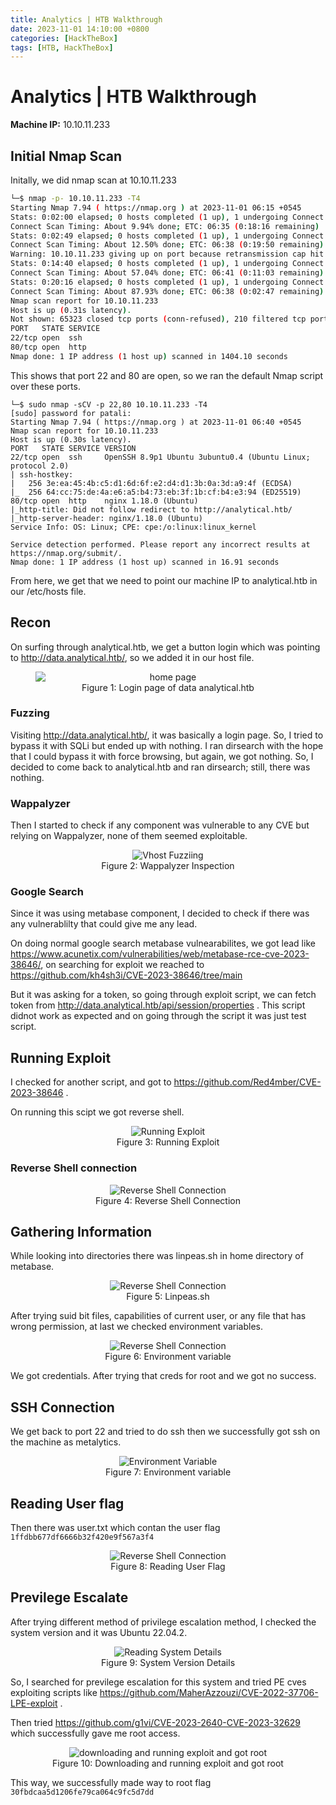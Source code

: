 ```yaml
---
title: Analytics | HTB Walkthrough
date: 2023-11-01 14:10:00 +0800
categories: [HackTheBox]
tags: [HTB, HackTheBox]
---
```


# Analytics | HTB Walkthrough

**Machine IP:** 10.10.11.233

## Initial Nmap Scan
Initally, we did nmap scan at 10.10.11.233

```bash
└─$ nmap -p- 10.10.11.233 -T4
Starting Nmap 7.94 ( https://nmap.org ) at 2023-11-01 06:15 +0545
Stats: 0:02:00 elapsed; 0 hosts completed (1 up), 1 undergoing Connect Scan
Connect Scan Timing: About 9.94% done; ETC: 06:35 (0:18:16 remaining)
Stats: 0:02:49 elapsed; 0 hosts completed (1 up), 1 undergoing Connect Scan
Connect Scan Timing: About 12.50% done; ETC: 06:38 (0:19:50 remaining)
Warning: 10.10.11.233 giving up on port because retransmission cap hit (6).
Stats: 0:14:40 elapsed; 0 hosts completed (1 up), 1 undergoing Connect Scan
Connect Scan Timing: About 57.04% done; ETC: 06:41 (0:11:03 remaining)
Stats: 0:20:16 elapsed; 0 hosts completed (1 up), 1 undergoing Connect Scan
Connect Scan Timing: About 87.93% done; ETC: 06:38 (0:02:47 remaining)
Nmap scan report for 10.10.11.233
Host is up (0.31s latency).
Not shown: 65323 closed tcp ports (conn-refused), 210 filtered tcp ports (no-response)
PORT   STATE SERVICE
22/tcp open  ssh
80/tcp open  http
Nmap done: 1 IP address (1 host up) scanned in 1404.10 seconds
```

This shows that port 22 and 80 are open, so we ran the default Nmap script over these ports.
```
└─$ sudo nmap -sCV -p 22,80 10.10.11.233 -T4
[sudo] password for patali:
Starting Nmap 7.94 ( https://nmap.org ) at 2023-11-01 06:40 +0545
Nmap scan report for 10.10.11.233
Host is up (0.30s latency).
PORT   STATE SERVICE VERSION
22/tcp open  ssh     OpenSSH 8.9p1 Ubuntu 3ubuntu0.4 (Ubuntu Linux; protocol 2.0)
| ssh-hostkey: 
|   256 3e:ea:45:4b:c5:d1:6d:6f:e2:d4:d1:3b:0a:3d:a9:4f (ECDSA)
|_  256 64:cc:75:de:4a:e6:a5:b4:73:eb:3f:1b:cf:b4:e3:94 (ED25519)
80/tcp open  http    nginx 1.18.0 (Ubuntu)
|_http-title: Did not follow redirect to http://analytical.htb/
|_http-server-header: nginx/1.18.0 (Ubuntu)
Service Info: OS: Linux; CPE: cpe:/o:linux:linux_kernel

Service detection performed. Please report any incorrect results at https://nmap.org/submit/.
Nmap done: 1 IP address (1 host up) scanned in 16.91 seconds
```
From here, we get that we need to point our machine IP to analytical.htb in our /etc/hosts file.

## Recon
On surfing through analytical.htb, we get a button login which was pointing to http://data.analytical.htb/, so we added it in our host file.
<figure style="display: block; text-align: center;">
  <img src="../images/htb/Analytics/data_analytica.htb_login.webp" alt="home page" style="display: block; margin: 0 auto;">
  <figcaption>Figure 1: Login page of data analytical.htb </figcaption>
</figure>



### Fuzzing
Visiting http://data.analytical.htb/, it was basically a login page. So, I tried to bypass it with SQLi but ended up with nothing. I ran dirsearch with the hope that I could bypass it with force browsing, but again, we got nothing. So, I decided to come back to analytical.htb and ran dirsearch; still, there was nothing.

### Wappalyzer
Then I started to check if any component was vulnerable to any CVE but relying on Wappalyzer, none of them seemed exploitable.

<figure style="display: block; text-align: center;">
  <img src="../images/htb/Analytics/wappalyzer.webp" alt="Vhost Fuzziing" style="align: display: block;">
  <figcaption>Figure 2: Wappalyzer Inspection </figcaption>
</figure>


### Google Search
Since it was using metabase component, I decided to check if there was any vulnerablilty that could give me any lead.

On doing normal google search metabase vulnearabilites, we got lead like https://www.acunetix.com/vulnerabilities/web/metabase-rce-cve-2023-38646/, on searching for exploit we reached to https://github.com/kh4sh3i/CVE-2023-38646/tree/main

But it was asking for a token, so going through exploit script, we can fetch token from http://data.analytical.htb/api/session/properties . This script didnot work as expected and on going through the script it was just test script. 


## Running Exploit
I checked for another script, and got to https://github.com/Red4mber/CVE-2023-38646 .

On running this scipt we got reverse shell.
<figure style="display: block; text-align: center;">
  <img src="../images/htb/Analytics/executing exploit.webp" alt="Running Exploit" style="align: display: block;">
  <figcaption>Figure 3: Running Exploit </figcaption>
</figure>


### Reverse Shell connection
<figure style="display: block; text-align: center;">
  <img src="../images/htb/Analytics/listening reverse shell.webp" alt="Reverse Shell Connection" style="align: display: block;">
  <figcaption>Figure 4: Reverse Shell Connection </figcaption>
</figure>


## Gathering Information
While looking into directories there was linpeas.sh in home directory of metabase.

<figure style="display: block; text-align: center;">
  <img src="../images/htb/Analytics/linpeassh.webp" alt="Reverse Shell Connection" style="align: display: block;">
  <figcaption>Figure 5: Linpeas.sh </figcaption>
</figure>
After trying suid bit files, capabilities of current user, or any file that has wrong permission, at last we checked environment variables.

<figure style="display: block; text-align: center;">
  <img src="../images/htb/Analytics/checking environment variable.webp" alt="Reverse Shell Connection" style="align: display: block;">
  <figcaption>Figure 6: Environment variable </figcaption>
</figure>
We got credentials. After trying that creds for root and we got no success.


## SSH Connection
 We get back to port 22 and tried to do ssh then we successfully got ssh on the machine as metalytics.
 <figure style="display: block; text-align: center;">
  <img src="../images/htb/Analytics/ssh login.webp" alt="Environment Variable" style="align: display: block;">
  <figcaption>Figure 7: Environment variable </figcaption>
</figure>


## Reading User flag
Then there was user.txt which contan the user flag ```1ffdbb677df6666b32f420e9f567a3f4```

 <figure style="display: block; text-align: center;">
  <img src="../images/htb/Analytics/userflaf.webp" alt="Reverse Shell Connection" style="align: display: block;">
  <figcaption>Figure 8: Reading User Flag </figcaption>
</figure>

## Previlege Escalate
After trying different method of privilege escalation method, I checked the system version and it was Ubuntu 22.04.2.
 <figure style="display: block; text-align: center;">
  <img src="../images/htb/Analytics/system image.webp" alt="Reading System Details" style="align: display: block;">
  <figcaption>Figure 9: System Version Details </figcaption>
</figure>


So, I searched for previlege escalation for this system and tried PE cves exploiting scripts like https://github.com/MaherAzzouzi/CVE-2022-37706-LPE-exploit .

Then tried https://github.com/g1vi/CVE-2023-2640-CVE-2023-32629 which successfully gave me root access.

 <figure style="display: block; text-align: center;">
  <img src="../images/htb/Analytics/downloading and running exploit and got root.webp" alt="downloading and running exploit and got root" style="align: display: block;">
  <figcaption>Figure 10: Downloading and running exploit and got root </figcaption>
</figure>


This way, we successfully made way to root flag ```30fbdcaa5d1206fe79ca064c9fc5d7dd```